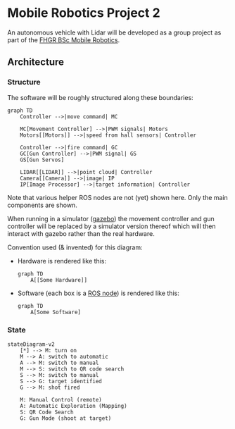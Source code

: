 # Mobile Robotics Project 2
An autonomous vehicle with Lidar will be developed as a group project as part of the [FHGR BSc Mobile Robotics](https://fhgr.ch/mr).

## Architecture
### Structure
The software will be roughly structured along these boundaries:
```mermaid
graph TD
    Controller -->|move command| MC

    MC[Movement Controller] -->|PWM signals| Motors
    Motors[[Motors]] -->|speed from hall sensors| Controller

    Controller -->|fire command| GC
    GC[Gun Controller] -->|PWM signal| GS
    GS[Gun Servos]

    LIDAR[[LIDAR]] -->|point cloud| Controller
    Camera[[Camera]] -->|image| IP
    IP[Image Processor] -->|target information| Controller
```

Note that various helper ROS nodes are not (yet) shown here. Only the main components are shown.

When running in a simulator ([gazebo](https://gazebosim.org/)) the movement controller and gun controller will be replaced
by a simulator version thereof which will then interact with gazebo rather than the real hardware.

Convention used (& invented) for this diagram:
* Hardware is rendered like this:
  ```mermaid
  graph TD
      A[[Some Hardware]]
  ```
* Software (each box is a [ROS node](https://wiki.ros.org/Nodes)) is rendered like this:
  ```mermaid
  graph TD
      A[Some Software]
  ```

### State
```mermaid
stateDiagram-v2
    [*] --> M: turn on
    M --> A: switch to automatic
    A --> M: switch to manual
    M --> S: switch to QR code search
    S --> M: switch to manual
    S --> G: target identified
    G --> M: shot fired

    M: Manual Control (remote)
    A: Automatic Exploration (Mapping)
    S: QR Code Search
    G: Gun Mode (shoot at target)
```

